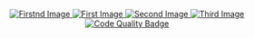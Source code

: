 <p align="center">
  <a href="https://nathanneurotic.github.io/AI" target="_blank">
    <img src="https://github.com/user-attachments/assets/54aa2cf3-15c4-41aa-abbd-66f59d068382" alt="Firstnd Image">
  </a>
  <a href="https://www.psx-place.com/threads/ps2-starter-riptos-recommendations.45976/" target="_blank">
    <img src="https://github.com/user-attachments/assets/2a9b4df8-993f-4f0a-8896-074d7840b8ce" alt="First Image">
  </a>
  <a href="https://www.psx-place.com/threads/ps2-starter-riptos-recommendations.45976/" target="_blank">
    <img src="https://github.com/user-attachments/assets/5ab59755-65f6-47d0-b005-d20ed0dbcb42" alt="Second Image">
  </a><a href="https://www.ko-fi.com/ripto"><img src="https://github.com/user-attachments/assets/3cf1127d-2c5e-4225-9258-a5f2c2421281" alt="Third Image"><img src="https://github-readme-stats.vercel.app/api?username=nathanneurotic" alt="Code Quality Badge"></a></p>
